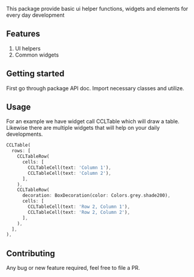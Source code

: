 <!--
This README describes the package. If you publish this package to pub.dev,
this README's contents appear on the landing page for your package.

For information about how to write a good package README, see the guide for
[writing package pages](https://dart.dev/guides/libraries/writing-package-pages).

For general information about developing packages, see the Dart guide for
[creating packages](https://dart.dev/guides/libraries/create-library-packages)
and the Flutter guide for
[developing packages and plugins](https://flutter.dev/developing-packages).
-->

This package provide basic ui helper functions, widgets and elements for every day development

## Features

1. UI helpers
2. Common widgets

## Getting started

First go through package API doc. Import necessary classes and utilize.

## Usage

For an example we have widget call CCLTable which will draw a table. 
Likewise there are multiple widgets that will help on your daily developments.

```dart
CCLTable(
  rows: [
    CCLTableRow(
      cells: [
        CCLTableCell(text: 'Column 1'),
        CCLTableCell(text: 'Column 2'),
      ],
    ),
    CCLTableRow(
      decoration: BoxDecoration(color: Colors.grey.shade200),
      cells: [
        CCLTableCell(text: 'Row 2, Column 1'),
        CCLTableCell(text: 'Row 2, Column 2'),
      ],
    ),
  ],
),
```

## Contributing

Any bug or new feature required, feel free to file a PR.
